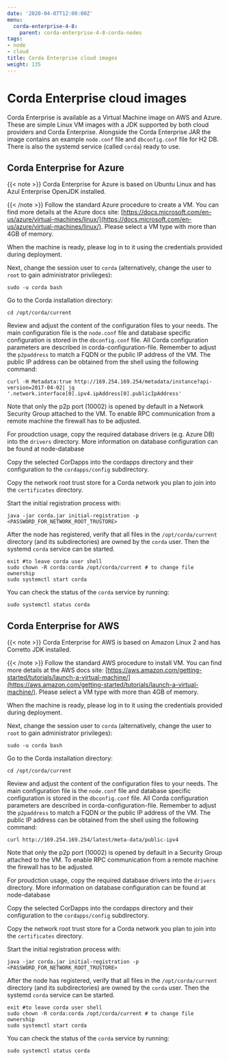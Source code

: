 ```yaml
---
date: '2020-04-07T12:00:00Z'
menu:
  corda-enterprise-4-8:
    parent: corda-enterprise-4-8-corda-nodes
tags:
- node
- cloud
title: Corda Enterprise cloud images
weight: 135
---
```



# Corda Enterprise cloud images

Corda Enterprise is available as a Virtual Machine image on AWS and Azure.
These are simple Linux VM images with a JDK supported by both cloud providers and Corda Enterprise.
Alongside the Corda Enterprise JAR the image contains an example `node.conf` file and `dbconfig.conf` file for H2 DB.
There is also the systemd service (called `corda`) ready to use.


## Corda Enterprise for Azure

{{< note >}}
Corda Enterprise for Azure is based on Ubuntu Linux and has Azul Enterprise OpenJDK installed.

{{< /note >}}
Follow the standard Azure procedure to create a VM.
You can find more details at the Azure docs site: [https://docs.microsoft.com/en-us/azure/virtual-machines/linux/](https://docs.microsoft.com/en-us/azure/virtual-machines/linux/).
Please select a VM type with more than 4GB of memory.

When the machine is ready, please log in to it using the credentials provided during deployment.

Next, change the session user to `corda` (alternatively, change the user to `root` to gain administrator privileges):

```shell
sudo -u corda bash
```

Go to the Corda installation directory:

```shell
cd /opt/corda/current
```

Review and adjust the content of the configuration files to your needs.
The main configuration file is the `node.conf` file and database specific configuration is stored in the `dbconfig.conf` file.
All Corda configuration parameters are described in corda-configuration-file.
Remember to adjust the `p2paddress` to match a FQDN or the public IP address of the VM.
The public IP address can be obtained from the shell using the following command:

```shell
curl -H Metadata:true http://169.254.169.254/metadata/instance?api-version=2017-04-02| jq '.network.interface[0].ipv4.ipAddress[0].publicIpAddress'
```

Note that only the p2p port (10002) is opened by default in a Network Security Group attached to the VM.
To enable RPC communication from a remote machine the firewall has to be adjusted.

For proudction usage, copy the required database drivers (e.g. Azure DB) into the `drivers` directory.
More information on database configuration can be found at node-database

Copy the selected CorDapps into the cordapps directory and their configuration to the `cordapps/config` subdirectory.

Copy the network root trust store for a Corda network you plan to join into the `certificates` directory.

Start the initial registration process with:

```shell
java -jar corda.jar initial-registration -p <PASSWORD_FOR_NETWORK_ROOT_TRUSTORE>
```

After the node has registered, verify that all files in the `/opt/corda/current` directory (and its subdirectories) are owned by the `corda` user.
Then the systemd `corda` service can be started.

```shell
exit #to leave corda user shell
sudo chown -R corda:corda /opt/corda/current # to change file ownership
sudo systemctl start corda
```

You can check the status of the `corda` service by running:

```shell
sudo systemctl status corda
```


## Corda Enterprise for AWS

{{< note >}}
Corda Enterprise for AWS is based on Amazon Linux 2 and has Corretto JDK installed.

{{< /note >}}
Follow the standard AWS procedure to install VM.
You can find more details at the AWS docs site: [https://aws.amazon.com/getting-started/tutorials/launch-a-virtual-machine/](https://aws.amazon.com/getting-started/tutorials/launch-a-virtual-machine/).
Please select a VM type with more than 4GB of memory.

When the machine is ready, please log in to it using the credentials provided during deployment.

Next, change the session user to `corda` (alternatively, change the user to `root` to gain administrator privileges):

```shell
sudo -u corda bash
```

Go to the Corda installation directory:

```shell
cd /opt/corda/current
```

Review and adjust the content of the configuration files to your needs.
The main configuration file is the `node.conf` file and database specific configuration is stored in the `dbconfig.conf` file.
All Corda configuration parameters are described in corda-configuration-file.
Remember to adjust the `p2paddress` to match a FQDN or the public IP address of the VM.
The public IP address can be obtained from the shell using the following command:

```shell
curl http://169.254.169.254/latest/meta-data/public-ipv4
```

Note that only the p2p port (10002) is opened by default in a Security Group attached to the VM.
To enable RPC communication from a remote machine the firewall has to be adjusted.

For proudction usage, copy the required database drivers into the `drivers` directory.
More information on database configuration can be found at node-database

Copy the selected CorDapps into the cordapps directory and their configuration to the `cordapps/config` subdirectory.

Copy the network root trust store for a Corda network you plan to join into the `certificates` directory.

Start the initial registration process with:

```shell
java -jar corda.jar initial-registration -p <PASSWORD_FOR_NETWORK_ROOT_TRUSTORE>
```

After the node has registered, verify that all files in the `/opt/corda/current` directory (and its subdirectories) are owned by the `corda` user.
Then the systemd `corda` service can be started.

```shell
exit #to leave corda user shell
sudo chown -R corda:corda /opt/corda/current # to change file ownership
sudo systemctl start corda
```

You can check the status of the `corda` service by running:

```shell
sudo systemctl status corda
```
